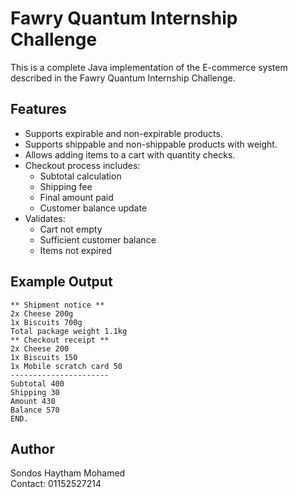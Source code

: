 # Fawry Quantum Internship Challenge

This is a complete Java implementation of the E-commerce system described in the Fawry Quantum Internship Challenge.

## Features

- Supports expirable and non-expirable products.
- Supports shippable and non-shippable products with weight.
- Allows adding items to a cart with quantity checks.
- Checkout process includes:
  - Subtotal calculation
  - Shipping fee
  - Final amount paid
  - Customer balance update
- Validates:
  - Cart not empty
  - Sufficient customer balance
  - Items not expired

## Example Output

```
** Shipment notice **
2x Cheese 200g
1x Biscuits 700g
Total package weight 1.1kg
** Checkout receipt **
2x Cheese 200
1x Biscuits 150
1x Mobile scratch card 50
----------------------
Subtotal 400
Shipping 30
Amount 430
Balance 570
END.
```

## Author

Sondos Haytham Mohamed  
Contact: 01152527214